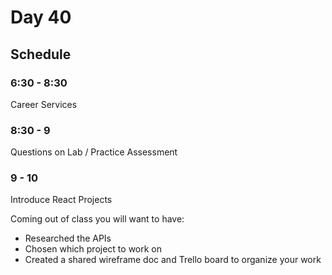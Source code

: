 # Day 40

## Schedule

### 6:30 - 8:30

Career Services

### 8:30 - 9

Questions on Lab / Practice Assessment


### 9 - 10 
Introduce React Projects

Coming out of class you will want to have:
- Researched the APIs
- Chosen which project to work on
- Created a shared wireframe doc and Trello board to organize your work

